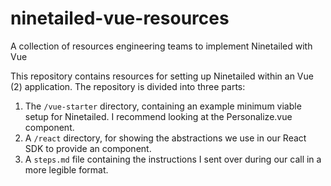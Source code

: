 # ninetailed-vue-resources
A collection of resources engineering teams to implement Ninetailed with Vue

This repository contains resources for setting up Ninetailed within an Vue (2) application. The repository is divided into three parts:

1. The `/vue-starter` directory, containing an example minimum viable setup for Ninetailed. I recommend looking at the Personalize.vue component.
2. A `/react` directory, for showing the abstractions we use in our React SDK to provide an <Experience> component.
3. A `steps.md` file containing the instructions I sent over during our call in a more legible format.
